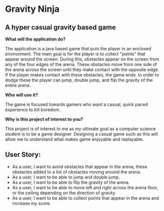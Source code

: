 # Gravity Ninja

## A hyper casual gravity based game

**What will the application do?**

The application is a java based game that puts the player in an enclosed environment. The main goal is for the player 
is to collect "points" that appear around the screen. During this, obstacles appear on the screen from any of the four 
edges of the arena. These obstacles move from one side of the arena across the screen until they make contact with the 
opposite edge. If the player makes contact with these obstacles, the game ends. In order to dodge these the player 
can jump, double jump, and flip the gravity of the entire arena.

**Who will use it?**

The game is focused towards gamers who want a casual, quick paced experience to kill boredom.

**Why is this project of interest to you?**

This project is of interest to me as my ultimate goal as a computer science student is to be a game designer. Designing
a casual game such as this will allow me to understand what makes game enjoyable and replayable.


## User Story:
- As a user, I want to avoid obstacles that appear in the arena, these obstacles added to a list of obstacles moving 
around the arena.
- As a user, I want to be able to jump and double jump.
- As a user, I want to be able to flip the gravity of the arena.
- As a user, I want to be able to move left and right across the arena floor, or the ceiling depending on the direction 
of gravity
- As a user, I want to be able to collect points that appear in the arena and increase my score.

